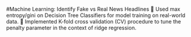 #Machine Learning: Identify Fake vs Real
News Headlines
 Used max entropy/gini on Decision Tree
Classifiers for model training on real-world
data.
 Implemented K-fold cross validation (CV)
procedure to tune the penalty parameter in
the context of ridge regression.
